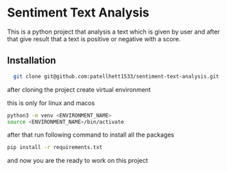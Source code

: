 # Sentiment Text Analysis

This is a python project that analysis a text which is given by user and after that give result that a text is positive or negative with a score.

## Installation

```bash
  git clone git@github.com:patellhett1533/sentiment-text-analysis.git
```

after cloning the project create virtual environment

this is only for linux and macos

```bash
python3 -m venv <ENVIRONMENT_NAME>
source <ENVIRONMENT_NAME>/bin/activate
```

after that run following command to install all the packages

```bash
pip install -r requirements.txt
```

and now you are the ready to work on this project
